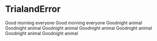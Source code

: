 # TrialandError


Good morning everyone
Good morning everyone
Goodnight animal
Goodnight animal
Goodnight animal
Goodnight animal
Goodnight animal
Goodnight animal
Goodnight animal

